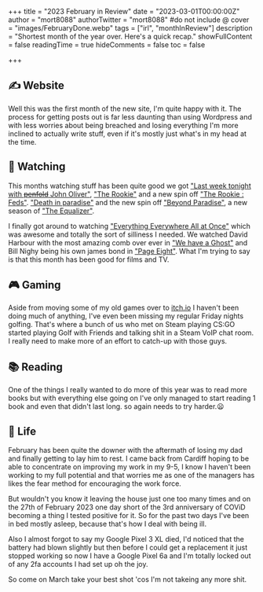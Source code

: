 +++
title = "2023 February in Review"
date = "2023-03-01T00:00:00Z"
author = "mort8088"
authorTwitter = "mort8088" #do not include @
cover = "images/FebruaryDone.webp"
tags = ["irl", "monthInReview"]
description = "Shortest month of the year over. Here's a quick recap."
showFullContent = false
readingTime = true
hideComments = false
toc = false

+++

## ✍️ Website

Well this was the first month of the new site, I'm quite happy with it. The process for getting posts out is far less daunting than using Wordpress and with less worries about being breached and losing everything I'm more inclined to actually write stuff, even if it's mostly just what's in my head at the time.

## 🍿 Watching

This months watching stuff has been quite good we got ["Last week tonight with ~~penfold~~ John Oliver"](https://www.imdb.com/title/tt3530232/), ["The Rookie"](https://www.imdb.com/title/tt7587890/) and a new spin off ["The Rookie : Feds"](https://www.imdb.com/title/tt18076310/). ["Death in paradise"](https://www.imdb.com/title/tt1888075/) and the new spin off ["Beyond Paradise"](https://www.imdb.com/title/tt21161156/), a new season  of ["The Equalizer"](https://www.imdb.com/title/tt11242246/).

I finally got around to watching ["Everything Everywhere All at Once"](https://www.imdb.com/title/tt6710474/) which was awesome and totally the sort of silliness I needed. We watched David Harbour with the most amazing comb over ever in ["We have a Ghost"](https://www.imdb.com/title/tt7798604/) and Bill Nighy being his own james bond in ["Page Eight"](https://www.imdb.com/title/tt1797469/). What I'm trying to say is that this month has been good for films and TV.

## 🎮 Gaming

Aside from moving some of my old games over to [itch.io](https://mort8088.itch.io) I haven't been doing much of anything, I've even been missing my regular Friday nights golfing. That's where a bunch of us who met on Steam playing CS:GO started playing Golf with Friends and talking shit in a Steam VoIP chat room. I really need to make more of an effort to catch-up with those guys.

## 📚 Reading

One of the things I really wanted to do more of this year was to read more books but with everything else going on  I've only managed to start reading 1 book and even that didn't last long. so again needs to try harder.:frowning:

## 🍄 Life

February has been quite the downer with the aftermath of losing my dad and finally getting to lay him to rest. I came back from Cardiff hoping to be able to concentrate on improving my work in my 9-5, I know I haven't been working to my full potential and that worries me as one of the managers has likes the fear method for encouraging the work force.

But wouldn't you know it leaving the house just one too many times and on the 27th of February 2023 one day short of the 3rd anniversary of COViD becoming a thing I tested positive for it. So for the past two days I've been in bed mostly asleep, because that's how I deal with being ill.

Also I almost forgot to say my Google Pixel 3 XL died, I'd noticed that the battery had blown slightly but then before I could get a replacement it just stopped working so now I have a Google Pixel 6a and I'm totally locked out of any 2fa accounts I had set up oh the joy.

So come on March take your best shot 'cos I'm not takeing any more shit.
